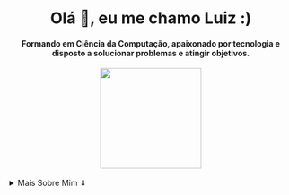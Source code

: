 <h1 align="center">Olá 👋, eu me chamo Luiz :)</h1>

<h4 align="center">Formando em Ciência da Computação, apaixonado por tecnologia e disposto a solucionar problemas e atingir objetivos.</h4>

<div align="center">
  <img height="180em" src="https://github-readme-stats.vercel.app/api?username=lgpgomes&show_icons=true&theme=github_dark&include_all_commits=true&count_private=true"/>
</div>

<br/>

<details>
  <summary>Mais Sobre Mim ⬇</summary>
  </br>
  <p>
      Sou um pouco introvertido e quieto, mas tenho um bom-humor. Estou disposto a aprender cada vez mais e a resolver problemas.
  </p>
    <ul>
        <li>🎓 Formando em Ciência da Computação | UESC</li>
        <li>❤ Amante da Stack JS</li>
        <li>📚 Estou ativo na <a href="https://web.digitalinnovation.one/users/gutto-pg">DIO</a>, plataforma de estudos </li>
    </ul>
</details>
